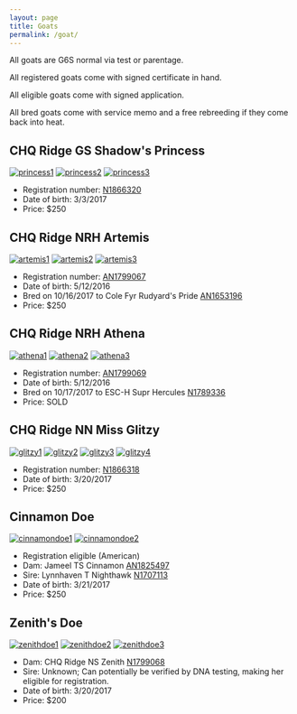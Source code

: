 ```yaml
---
layout: page
title: Goats
permalink: /goat/
---
```


All goats are G6S normal via test or parentage.

All registered goats come with signed certificate in hand.

All eligible goats come with signed application.

All bred goats come with service memo and a free rebreeding if they come back into heat.

## CHQ Ridge GS Shadow's Princess

[![princess1](https://farm5.staticflickr.com/4584/24274690818_21762be429_m.jpg)](https://farm5.staticflickr.com/4584/24274690818_21762be429_c.jpg)
[![princess2](https://farm5.staticflickr.com/4446/38126803261_0b2c286260_m.jpg)](https://farm5.staticflickr.com/4446/38126803261_0b2c286260_c.jpg)
[![princess3](https://farm5.staticflickr.com/4541/26350135059_99ab3fd939_m.jpg)](https://farm5.staticflickr.com/4541/26350135059_99ab3fd939_c.jpg)

* Registration number: [N1866320](http://www.adgagenetics.org/GoatDetail.aspx?RegNumber=N001866320)
* Date of birth: 3/3/2017
* Price: $250

## CHQ Ridge NRH Artemis

[![artemis1](https://farm5.staticflickr.com/4444/38072364126_c51ef82abe_m.jpg)](https://farm5.staticflickr.com/4444/38072364126_c51ef82abe_c.jpg)
[![artemis2](https://farm5.staticflickr.com/4583/24274681018_a77481175f_m.jpg)](https://farm5.staticflickr.com/4583/24274681018_a77481175f_c.jpg)
[![artemis3](https://farm5.staticflickr.com/4444/26349991029_5558c78508_m.jpg)](https://farm5.staticflickr.com/4444/26349991029_5558c78508_c.jpg)

* Registration number: [AN1799067](http://www.adgagenetics.org/GoatDetail.aspx?RegNumber=N001799067)
* Date of birth: 5/12/2016
* Bred on 10/16/2017 to Cole Fyr Rudyard's Pride [AN1653196](http://www.adgagenetics.org/GoatDetail.aspx?RegNumber=N001653196)
* Price: $250

## CHQ Ridge NRH Athena

[![athena1](https://farm5.staticflickr.com/4525/26350136409_201e4f0ee0_m.jpg)](https://farm5.staticflickr.com/4525/26350136409_201e4f0ee0_c.jpg)
[![athena2](https://farm5.staticflickr.com/4459/38126797581_082dbf1d10_m.jpg)](https://farm5.staticflickr.com/4459/38126797581_082dbf1d10_c.jpg)
[![athena3](https://farm5.staticflickr.com/4566/26350143509_6d242cd23d_m.jpg)](https://farm5.staticflickr.com/4566/26350143509_6d242cd23d_c.jpg)

* Registration number: [AN1799069](http://www.adgagenetics.org/GoatDetail.aspx?RegNumber=N001799069)
* Date of birth: 5/12/2016
* Bred on 10/17/2017 to ESC-H Supr Hercules [N1789336](http://www.adgagenetics.org/GoatDetail.aspx?RegNumber=N001789336)
* Price: SOLD

## CHQ Ridge NN Miss Glitzy

[![glitzy1](https://farm5.staticflickr.com/4584/37417501604_938bd78bae_m.jpg)](https://farm5.staticflickr.com/4584/37417501604_938bd78bae_c.jpg)
[![glitzy2](https://farm5.staticflickr.com/4569/24274692448_dfa3628603_m.jpg)](https://farm5.staticflickr.com/4569/24274692448_dfa3628603_c.jpg)
[![glitzy3](https://farm5.staticflickr.com/4501/24274691638_3a32336a4e_m.jpg)](https://farm5.staticflickr.com/4501/24274691638_3a32336a4e_c.jpg)
[![glitzy4](https://farm5.staticflickr.com/4540/38126802431_8c7180ee95_m.jpg)](https://farm5.staticflickr.com/4540/38126802431_8c7180ee95_c.jpg)

* Registration number: [N1866318](http://www.adgagenetics.org/GoatDetail.aspx?RegNumber=N001866318)
* Date of birth: 3/20/2017
* Price: $250

## Cinnamon Doe

[![cinnamondoe1](https://farm5.staticflickr.com/4509/26349992229_3c32ae39f6_m.jpg)](https://farm5.staticflickr.com/4509/26349992229_3c32ae39f6_c.jpg)
[![cinnamondoe2](https://farm5.staticflickr.com/4515/26349988059_461a813949_m.jpg)](https://farm5.staticflickr.com/4515/26349988059_461a813949_c.jpg)

* Registration eligible (American)
* Dam: Jameel TS Cinnamon [AN1825497](http://www.adgagenetics.org/GoatDetail.aspx?RegNumber=N001825497)
* Sire: Lynnhaven T Nighthawk [N1707113](http://www.adgagenetics.org/GoatDetail.aspx?RegNumber=N001707113)
* Date of birth: 3/21/2017
* Price: $250

## Zenith's Doe

[![zenithdoe1](https://farm5.staticflickr.com/4501/38126691881_087bb0fe8a_m.jpg)](https://farm5.staticflickr.com/4501/38126691881_087bb0fe8a_c.jpg)
[![zenithdoe2](https://farm5.staticflickr.com/4521/26349994659_7d4a6c5fa5_m.jpg)](https://farm5.staticflickr.com/4521/26349994659_7d4a6c5fa5_c.jpg)
[![zenithdoe3](https://farm5.staticflickr.com/4560/24274683428_ac1443d81e_m.jpg)](https://farm5.staticflickr.com/4560/24274683428_ac1443d81e_c.jpg)

* Dam: CHQ Ridge NS Zenith [N1799068](http://www.adgagenetics.org/GoatDetail.aspx?RegNumber=N001799068)
* Sire: Unknown; Can potentially be verified by DNA testing, making her eligible for registration.
* Date of birth: 3/20/2017
* Price: $200
